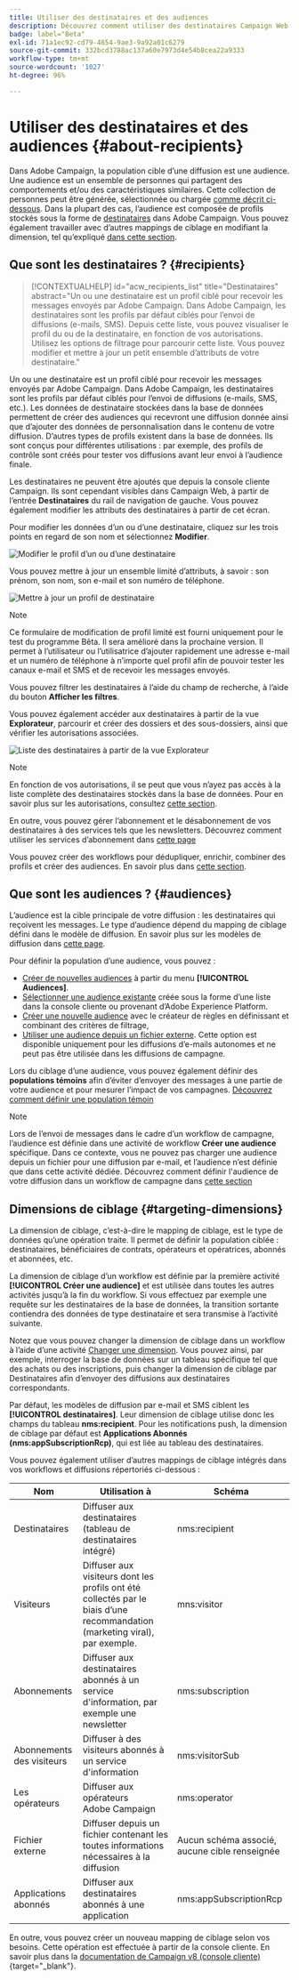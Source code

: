 ```yaml
---
title: Utiliser des destinataires et des audiences
description: Découvrez comment utiliser des destinataires Campaign Web
badge: label="Beta"
exl-id: 71a1ec92-cd79-4654-9ae3-9a92a01c6279
source-git-commit: 332bcd3788ac137a60e7973d4e54b8cea22a9333
workflow-type: tm+mt
source-wordcount: '1027'
ht-degree: 96%

---
```


# Utiliser des destinataires et des audiences {#about-recipients}

Dans Adobe Campaign, la population cible d’une diffusion est une audience. Une audience est un ensemble de personnes qui partagent des comportements et/ou des caractéristiques similaires. Cette collection de personnes peut être générée, sélectionnée ou chargée [comme décrit ci-dessous](#audiences). Dans la plupart des cas, l’audience est composée de profils stockés sous la forme de [destinataires](#recipients) dans Adobe Campaign. Vous pouvez également travailler avec d’autres mappings de ciblage en modifiant la dimension, tel qu’expliqué [dans cette section](#targeting-dimensions).

## Que sont les destinataires ? {#recipients}

>[!CONTEXTUALHELP]
>id="acw_recipients_list"
>title="Destinataires"
>abstract="Un ou une destinataire est un profil ciblé pour recevoir les messages envoyés par Adobe Campaign. Dans Adobe Campaign, les destinataires sont les profils par défaut ciblés pour l’envoi de diffusions (e-mails, SMS). Depuis cette liste, vous pouvez visualiser le profil du ou de la destinataire, en fonction de vos autorisations. Utilisez les options de filtrage pour parcourir cette liste. Vous pouvez modifier et mettre à jour un petit ensemble d’attributs de votre destinataire."

Un ou une destinataire est un profil ciblé pour recevoir les messages envoyés par Adobe Campaign. Dans Adobe Campaign, les destinataires sont les profils par défaut ciblés pour l’envoi de diffusions (e-mails, SMS, etc.). Les données de destinataire stockées dans la base de données permettent de créer des audiences qui recevront une diffusion donnée ainsi que d’ajouter des données de personnalisation dans le contenu de votre diffusion. D’autres types de profils existent dans la base de données. Ils sont conçus pour différentes utilisations : par exemple, des profils de contrôle sont créés pour tester vos diffusions avant leur envoi à l’audience finale.

Les destinataires ne peuvent être ajoutés que depuis la console cliente Campaign. Ils sont cependant visibles dans Campaign Web, à partir de l’entrée **Destinataires** du rail de navigation de gauche. Vous pouvez également modifier les attributs des destinataires à partir de cet écran.

Pour modifier les données d’un ou d’une destinataire, cliquez sur les trois points en regard de son nom et sélectionnez **Modifier**.

![Modifier le profil d’un ou d’une destinataire](assets/recipient-edit.png)

Vous pouvez mettre à jour un ensemble limité d’attributs, à savoir : son prénom, son nom, son e-mail et son numéro de téléphone.

![Mettre à jour un profil de destinataire](assets/recipient-update.png)

>[!NOTE]
>
>Ce formulaire de modification de profil limité est fourni uniquement pour le test du programme Bêta. Il sera amélioré dans la prochaine version. Il permet à l’utilisateur ou l’utilisatrice d’ajouter rapidement une adresse e-mail et un numéro de téléphone à n’importe quel profil afin de pouvoir tester les canaux e-mail et SMS et de recevoir les messages envoyés.

Vous pouvez filtrer les destinataires à l’aide du champ de recherche, à l’aide du bouton **Afficher les filtres**.

Vous pouvez également accéder aux destinataires à partir de la vue **Explorateur**, parcourir et créer des dossiers et des sous-dossiers, ainsi que vérifier les autorisations associées.

![Liste des destinataires à partir de la vue Explorateur](assets/recipients-from-explorer.png)

>[!NOTE]
>
>En fonction de vos autorisations, il se peut que vous n’ayez pas accès à la liste complète des destinataires stockés dans la base de données. Pour en savoir plus sur les autorisations, consultez [cette section](../get-started/permissions.md).

En outre, vous pouvez gérer l’abonnement et le désabonnement de vos destinataires à des services tels que les newsletters. Découvrez comment utiliser les services d’abonnement dans [cette page](manage-services.md)

Vous pouvez créer des workflows pour dédupliquer, enrichir, combiner des profils et créer des audiences. En savoir plus dans [cette section](../workflows/gs-workflows.md).

## Que sont les audiences ? {#audiences}

L’audience est la cible principale de votre diffusion : les destinataires qui reçoivent les messages. Le type d’audience dépend du mapping de ciblage défini dans le modèle de diffusion. En savoir plus sur les modèles de diffusion dans [cette page](../msg/delivery-template.md).

Pour définir la population d’une audience, vous pouvez :

* [Créer de nouvelles audiences](create-audience.md) à partir du menu **[!UICONTROL Audiences]**.
* [Sélectionner une audience existante](add-audience.md) créée sous la forme d’une liste dans la console cliente ou provenant d’Adobe Experience Platform.
* [Créer une nouvelle audience](segment-builder.md) avec le créateur de règles en définissant et combinant des critères de filtrage,
* [Utiliser une audience depuis un fichier externe](file-audience.md). Cette option est disponible uniquement pour les diffusions d’e-mails autonomes et ne peut pas être utilisée dans les diffusions de campagne.

Lors du ciblage d’une audience, vous pouvez également définir des **populations témoins** afin d’éviter d’envoyer des messages à une partie de votre audience et pour mesurer l’impact de vos campagnes. [Découvrez comment définir une population témoin](control-group.md)

>[!NOTE]
>
>Lors de l’envoi de messages dans le cadre d’un workflow de campagne, l’audience est définie dans une activité de workflow **Créer une audience** spécifique. Dans ce contexte, vous ne pouvez pas charger une audience depuis un fichier pour une diffusion par e-mail, et l’audience n’est définie que dans cette activité dédiée. Découvrez comment définir l&#39;audience de votre diffusion dans un workflow de campagne dans [cette section](../workflows/activities/build-audience.md)

## Dimensions de ciblage {#targeting-dimensions}

La dimension de ciblage, c’est-à-dire le mapping de ciblage, est le type de données qu’une opération traite. Il permet de définir la population ciblée : destinataires, bénéficiaires de contrats, opérateurs et opératrices, abonnés et abonnées, etc.

La dimension de ciblage d’un workflow est définie par la première activité **[!UICONTROL Créer une audience]** et est utilisée dans toutes les autres activités jusqu’à la fin du workflow. Si vous effectuez par exemple une requête sur les destinataires de la base de données, la transition sortante contiendra des données de type destinataire et sera transmise à l’activité suivante.

Notez que vous pouvez changer la dimension de ciblage dans un workflow à l’aide d’une activité [Changer une dimension](../workflows/activities/change-dimension.md). Vous pouvez ainsi, par exemple, interroger la base de données sur un tableau spécifique tel que des achats ou des inscriptions, puis changer la dimension de ciblage par Destinataires afin d’envoyer des diffusions aux destinataires correspondants.

Par défaut, les modèles de diffusion par e-mail et SMS ciblent les **[!UICONTROL destinataires]**. Leur dimension de ciblage utilise donc les champs du tableau **nms:recipient**. Pour les notifications push, la dimension de ciblage par défaut est **Applications Abonnés (nms:appSubscriptionRcp)**, qui est liée au tableau des destinataires.

Vous pouvez également utiliser d’autres mappings de ciblage intégrés dans vos workflows et diffusions répertoriés ci-dessous :

| Nom | Utilisation à | Schéma |
|---|---|---|
| Destinataires | Diffuser aux destinataires (tableau de destinataires intégré) | nms:recipient |
| Visiteurs | Diffuser aux visiteurs dont les profils ont été collectés par le biais d’une recommandation (marketing viral), par exemple. | mns:visitor |
| Abonnements  | Diffuser aux destinataires abonnés à un service d&#39;information, par exemple une newsletter | nms:subscription |
| Abonnements des visiteurs | Diffuser à des visiteurs abonnés à un service d&#39;information | nms:visitorSub |
| Les opérateurs | Diffuser aux opérateurs Adobe Campaign | nms:operator |
| Fichier externe | Diffuser depuis un fichier contenant les toutes informations nécessaires à la diffusion | Aucun schéma associé, aucune cible renseignée |
| Applications abonnés | Diffuser aux destinataires abonnés à une application | nms:appSubscriptionRcp |

En outre, vous pouvez créer un nouveau mapping de ciblage selon vos besoins. Cette opération est effectuée à partir de la console cliente. En savoir plus dans la [documentation de Campaign v8 (console cliente)](https://experienceleague.adobe.com/docs/campaign/campaign-v8/audience/add-profiles/target-mappings.html?lang=fr#new-mapping){target="_blank"}.
